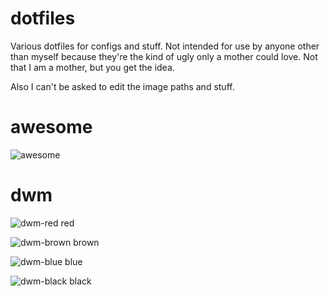 dotfiles
========

Various dotfiles for configs and stuff. Not intended for use by anyone other than myself because they're the kind of ugly only a mother could love. Not that I am a mother, but you get the idea.

Also I can't be asked to edit the image paths and stuff.

awesome
=======
![awesome](https://raw.github.com/kirbyman62/dotfiles/master/awesome/preview.png)

dwm
===
![dwm-red](https://raw.github.com/kirbyman62/dotfiles/master/dwm/red/preview.png)
red

![dwm-brown](https://raw.github.com/kirbyman62/dotfiles/master/dwm/brown/preview.png)
brown

![dwm-blue](https://raw.github.com/kirbyman62/dotfiles/master/dwm/blue/preview.png)
blue

![dwm-black](https://raw.github.com/kirbyman62/dotfiles/master/dwm/black/preview.png)
black
